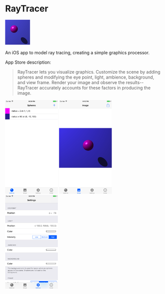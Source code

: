 # RayTracer

![App Icon](https://github.com/mpangburn/RayTracer/blob/master/RayTracer/Assets.xcassets/AppIcon.appiconset/Icon-App-40x40@2x.png?raw=true)

An iOS app to model ray tracing, creating a simple graphics processor.

App Store description:
>RayTracer lets you visualize graphics. Customize the scene by adding spheres and modifying the eye point, light, ambience, background, and view frame. Render your image and observe the results--RayTracer accurately accounts for these factors in producing the image.


<img src="https://github.com/mpangburn/RayTracer/blob/master/Screenshots/spheres-iPhone.png?raw=true" alt="Spheres Screen" width="170"> <img src="https://github.com/mpangburn/RayTracer/blob/dev/Screenshots/image-iPhone.png?raw=true" alt="Image Screen" width="170"> <img src="https://github.com/mpangburn/RayTracer/blob/master/Screenshots/settings-iPhone.png?raw=true" alt="Settings Screen" width="170">

